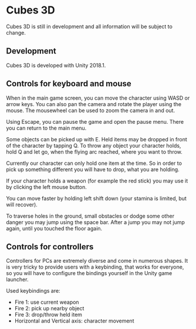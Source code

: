 # Cubes 3D
Cubes 3D is still in development and all information will be subject to change.

## Development
Cubes 3D is developed with Unity 2018.1.

## Controls for keyboard and mouse
When in the main game screen, you can move the character using WASD or arrow keys. You can also pan the camera and rotate the player using the mouse. The mousewheel can be used to zoom the camera in and out.

Using Escape, you can pause the game and open the pause menu. There you can return to the main menu.

Some objects can be picked up with E. Held items may be dropped in front of the character by tapping Q. To throw any object your character holds, hold Q and let go, when the flying arc reached, where you want to throw.

Currently our character can only hold one item at the time. So in order to pick up something different you will have to drop, what you are holding.

If your character holds a weapon (for example the red stick) you may use it by clicking the left mouse button.

You can move faster by holding left shift down (your stamina is limited, but will recover).

To traverse holes in the ground, small obstacles or dodge some other danger you may jump using the space bar. After a jump you may not jump again, until you touched the floor again.

## Controls for controllers
Controllers for PCs are extremely diverse and come in numerous shapes. It is very tricky to provide users with a keybinding, that works for everyone, so you will have to configure the bindings yourself in the Unity game launcher.

Used keybindings are:
- Fire 1: use current weapon
- Fire 2: pick up nearby object
- Fire 3: drop/throw held item
- Horizontal and Vertical axis: character movement
